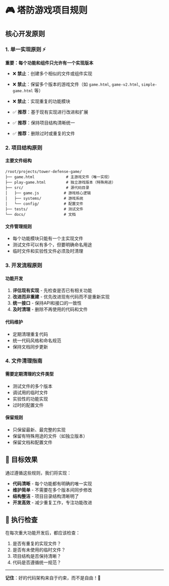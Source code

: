 # 🎮 塔防游戏项目规则

## 核心开发原则

### 1. 单一实现原则 ⚡
**重要：每个功能和组件只允许有一个实现版本**

- ❌ **禁止**：创建多个相似的文件或组件实现
- ❌ **禁止**：保留多个版本的游戏文件（如 `game.html`, `game-v2.html`, `simple-game.html` 等）
- ❌ **禁止**：实现重复的功能模块

- ✅ **推荐**：基于现有实现进行改进和扩展
- ✅ **推荐**：保持项目结构清晰统一
- ✅ **推荐**：删除过时或重复的文件

### 2. 项目结构原则

#### 主要文件结构
```
/root/projects/tower-defense-game/
├── game.html              # 主游戏文件（唯一实现）
├── play-game.html         # 独立游戏版本（特殊用途）
├── src/                   # 源代码目录
│   ├── game.js           # 游戏核心逻辑
│   ├── systems/          # 游戏系统
│   └── config/           # 配置文件
├── tests/                # 测试文件
└── docs/                 # 文档
```

#### 文件管理规则
- 每个功能模块只能有一个主实现文件
- 测试文件可以有多个，但要明确命名用途
- 临时文件和实验性文件必须及时清理

### 3. 开发流程原则

#### 功能开发
1. **评估现有实现** - 先检查是否已有相关功能
2. **改进而非重建** - 优先改进现有代码而不是重新实现
3. **统一接口** - 保持API和接口的一致性
4. **及时清理** - 删除不再使用的代码和文件

#### 代码维护
- 定期清理重复代码
- 统一代码风格和命名规范
- 保持文档同步更新

### 4. 文件清理指南

#### 需要定期清理的文件类型
- 测试文件的多个版本
- 调试用的临时文件
- 实验性的功能实现
- 过时的配置文件

#### 保留规则
- 只保留最新、最完整的实现
- 保留有特殊用途的文件（如独立版本）
- 保留文档和配置文件

## 🎯 目标效果

通过遵循这些规则，我们将实现：

- **代码清晰** - 每个功能都有明确的唯一实现
- **维护简单** - 不需要在多个版本间同步修改
- **结构整洁** - 项目目录结构清晰明了
- **开发高效** - 减少重复工作，专注功能改进

## 📝 执行检查

在每次重大功能开发后，都应该检查：
1. 是否有重复的实现文件？
2. 是否有未使用的临时文件？
3. 项目结构是否保持清晰？
4. 代码是否遵循统一规范？

---
**记住**：好的代码架构来自于约束，而不是自由！🚀
